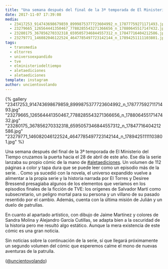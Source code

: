 ```yaml
---
title: "Una semana después del final de la 3ª temporada de El Ministerio del Tiempo cruzamos la puerta hacia el 28 de abril de este año"
date: 2017-11-07 17:39:08
media: 
  - 23417253_914743698679859_8999875377723604992_n_17877759271171493.jpg
  - 23279665_126564441350467_7788285543271366656_n_17880645517147432.jpg
  - 23280175_367856270332318_6595057346844557312_n_17847716404212586.jpg
  - 23279771_146082046122524_4647785497723142144_n_17894251111103801.jpg
tags: 
  - transmedia
  - eltorres
  - universoexpandido
  - tve
  - elministeriodeltiempo
  - aletaediciones
  - aletaediciones
template: instagram
author: uncientovolando
---
```


{% gallery "23417253_914743698679859_8999875377723604992_n_17877759271171493.jpg" "23279665_126564441350467_7788285543271366656_n_17880645517147432.jpg" "23280175_367856270332318_6595057346844557312_n_17847716404212586.jpg" "23279771_146082046122524_4647785497723142144_n_17894251111103801.jpg" %}

Una semana después del final de la 3ª temporada de El Ministerio del Tiempo cruzamos la puerta hacia el 28 de abril de este año. Ese día la serie lanzaba su propio cómic de la mano de [#aletaediciones](/etiquetas/aletaediciones). Un volumen de 112 páginas a color y tapa dura que se puede leer como un episodio más de la serie. .
Como ya sucedió con la novela, el universo expandido vuelve a alimentar a la propia serie y la historia narrada por El Torres y Desiree Bressend presagiaba algunos de los elementos que veríamos en los episodios finales de la ficción de TVE: los orígenes de Salvador Martí como subsecretario, un peligro mortal para su persona y un villano de su pasado resentido por el cambio. Además, cuenta con la última misión de Julián y un duelo de patrullas.

En cuanto al apartado artístico, con dibujo de Jaime Martínez y colores de Sandra Molina y Alejandro García Cutillas, se adapta bien a la oscuridad de la historia pero me resultó algo estático. Aunque la mera existencia de este cómic es una gran noticia.

Sin noticias sobre la continuación de la serie, sí que llegará próximamente un segundo volumen del cómic que esperemos calme el mono de nuevas aventuras de la patrulla.

([@uncientovolando](https://instagram.com/uncientovolando))
